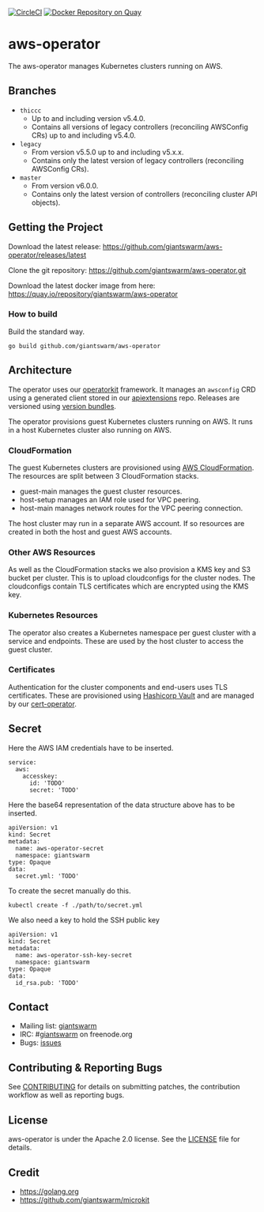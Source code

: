[![CircleCI](https://circleci.com/gh/giantswarm/aws-operator.svg?&style=shield&circle-token=8f0fe6ad08c090afa36c35ba5d926ac6ffe797e8)](https://circleci.com/gh/giantswarm/aws-operator) [![Docker Repository on Quay](https://quay.io/repository/giantswarm/aws-operator/status "Docker Repository on Quay")](https://quay.io/repository/giantswarm/aws-operator)

# aws-operator

The aws-operator manages Kubernetes clusters running on AWS.

## Branches

- `thiccc`
    - Up to and including version v5.4.0.
    - Contains all versions of legacy controllers (reconciling AWSConfig CRs) up
      to and including v5.4.0.
- `legacy`
    - From version v5.5.0 up to and including v5.x.x.
    - Contains only the latest version of legacy controllers (reconciling
      AWSConfig CRs).
- `master`
    - From version v6.0.0.
    - Contains only the latest version of controllers (reconciling cluster API
      objects).

## Getting the Project

Download the latest release:
https://github.com/giantswarm/aws-operator/releases/latest

Clone the git repository: https://github.com/giantswarm/aws-operator.git

Download the latest docker image from here:
https://quay.io/repository/giantswarm/aws-operator


### How to build

Build the standard way.

```
go build github.com/giantswarm/aws-operator
```

## Architecture

The operator uses our [operatorkit][1] framework. It manages an `awsconfig`
CRD using a generated client stored in our [apiextensions][2] repo. Releases
are versioned using [version bundles][3].

The operator provisions guest Kubernetes clusters running on AWS. It runs in a
host Kubernetes cluster also running on AWS.

[1]:https://github.com/giantswarm/operatorkit
[2]:https://github.com/giantswarm/apiextensions
[3]:https://github.com/giantswarm/versionbundle

### CloudFormation

The guest Kubernetes clusters are provisioned using [AWS CloudFormation][4]. The
resources are split between 3 CloudFormation stacks.

* guest-main manages the guest cluster resources.
* host-setup manages an IAM role used for VPC peering.
* host-main manages network routes for the VPC peering connection.

The host cluster may run in a separate AWS account. If so resources are created
in both the host and guest AWS accounts.

[4]:https://aws.amazon.com/cloudformation

### Other AWS Resources

As well as the CloudFormation stacks we also provision a KMS key and S3 bucket
per cluster. This is to upload cloudconfigs for the cluster nodes. The
cloudconfigs contain TLS certificates which are encrypted using the KMS key.

### Kubernetes Resources

The operator also creates a Kubernetes namespace per guest cluster with a
service and endpoints. These are used by the host cluster to access the guest
cluster.

### Certificates

Authentication for the cluster components and end-users uses TLS certificates.
These are provisioned using [Hashicorp Vault][5] and are managed by our
[cert-operator][6].

[5]:https://www.vaultproject.io/
[6]:https://github.com/giantswarm/cert-operator

## Secret

Here the AWS IAM credentials have to be inserted.
```
service:
  aws:
    accesskey:
      id: 'TODO'
      secret: 'TODO'
```

Here the base64 representation of the data structure above has to be inserted.
```
apiVersion: v1
kind: Secret
metadata:
  name: aws-operator-secret
  namespace: giantswarm
type: Opaque
data:
  secret.yml: 'TODO'
```

To create the secret manually do this.
```
kubectl create -f ./path/to/secret.yml
```

We also need a key to hold the SSH public key

```
apiVersion: v1
kind: Secret
metadata:
  name: aws-operator-ssh-key-secret
  namespace: giantswarm
type: Opaque
data:
  id_rsa.pub: 'TODO'
```

## Contact

- Mailing list: [giantswarm](https://groups.google.com/forum/!forum/giantswarm)
- IRC: #[giantswarm](irc://irc.freenode.org:6667/#giantswarm) on freenode.org
- Bugs: [issues](https://github.com/giantswarm/aws-operator/issues)

## Contributing & Reporting Bugs

See [CONTRIBUTING](CONTRIBUTING.md) for details on submitting patches, the
contribution workflow as well as reporting bugs.


## License

aws-operator is under the Apache 2.0 license. See the [LICENSE](LICENSE) file
for details.



## Credit
- https://golang.org
- https://github.com/giantswarm/microkit
